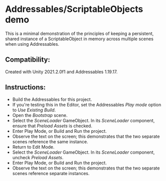 # Addressables/ScriptableObjects demo

This is a minimal demonstration of the principles of keeping a persistent, shared instance of a ScriptableObject in memory across multiple scenes when using Addressables.

## Compatibility:

Created with Unity 2021.2.0f1 and Addressables 1.19.17.

## Instructions:

* Build the Addressables for this project.
* If you're testing this in the Editor, set the Addressables *Play mode* option to *Use Existing Build*.
* Open the *Bootstrap* scene.
* Select the *SceneLoader* GameObject. In its *SceneLoader* component, ensure that *Preload Assets* is checked.
* Enter Play Mode, or Build and Run the project.
* Observe the text on the screen; this demonstrates that the two separate scenes reference the same instance.
* Return to Edit Mode.
* Select the *SceneLoader* GameObject. In its *SceneLoader* component, uncheck *Preload Assets*.
* Enter Play Mode, or Build and Run the project.
* Observe the text on the screen; this demonstrates that the two separate scenes reference separate instances.
